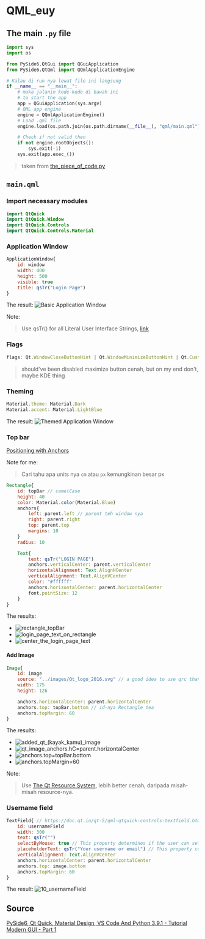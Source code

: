 # QML_euy

## The main `.py` file

```python
import sys
import os

from PySide6.QtGui import QGuiApplication
from PySide6.QtQml import QQmlApplicationEngine

# Kalau di run nya lewat file ini langsung
if __name__ == "__main__":
    # maka jalanin kode-kode di bawah ini
    # to start the app
    app = QGuiApplication(sys.argv)
    # QML app engine
    engine = QQmlApplicationEngine()
    # Load .qml file
    engine.load(os.path.join(os.path.dirname(__file__), "qml/main.qml"))

    # Check if not valid then
    if not engine.rootObjects():
        sys.exit(-1)
    sys.exit(app.exec_())
```

> taken from [the_piece_of_code.py](the_piece_of_code.py)

## `main.qml`

### Import necessary modules

```qml
import QtQuick
import QtQuick.Window
import QtQuick.Controls
import QtQuick.Controls.Material
```

### Application Window

```qml
ApplicationWindow{
    id: window
    width: 400
    height: 500
    visible: true
    title: qsTr("Login Page")
}
```

The result:
![Basic Application Window](images_for_md/1_application_window.png)

Note:
> Use qsTr() for all Literal User Interface Strings, [link](https://doc.qt.io/qt-6/qtquick-internationalization.html)

### Flags

```qml
flags: Qt.WindowCloseButtonHint | Qt.WindowMinimizeButtonHint | Qt.CustomizeWindowHint | Qt.Dialog | Qt.WindowTitleHint
```

> should've been disabled maximize button cenah, but on my end don't, maybe KDE thing

### Theming

```qml
Material.theme: Material.Dark
Material.accent: Material.LightBlue
```

The result:
![Themed Application Window](images_for_md/2_application_window_theming.png)

### Top bar

[Positioning with Anchors](https://doc.qt.io/qt-6/qtquick-positioning-anchors.html)

Note for me:
> Cari tahu apa units nya `cm` atau `px` kemungkinan besar px

```qml
Rectangle{
    id: topBar // camelCase
    height: 40
    color: Material.color(Material.Blue)
    anchors{
        left: parent.left // parent teh window nya
        right: parent.right
        top: parent.top
        margins: 10
    }
    radius: 10

    Text{
        text: qsTr("LOGIN PAGE")
        anchors.verticalCenter: parent.verticalCenter
        horizontalAlignment: Text.AlignHCenter
        verticalAlignment: Text.AlignVCenter
        color: "#ffffff"
        anchors.horizontalCenter: parent.horizontalCenter
        font.pointSize: 12
    }
}
```

The results:

- ![rectangle_topBar](images_for_md/3_rectangle_topBar.png)
- ![login_page_text_on_rectangle](images_for_md/4_login_page_text_on_rectangle.png)
- ![center_the_login_page_text](images_for_md/5_center_the_login_page_text.png)

#### Add Image

```qml
Image{
    id: image
    source: "../images/Qt_logo_2016.svg" // a good idea to use qrc than this
    width: 175
    height: 126

    anchors.horizontalCenter: parent.horizontalCenter
    anchors.top: topBar.bottom // id-nya Rectangle tea
    anchors.topMargin: 60
}
```

The results:

- ![added_qt_(kayak_kamu)_image](images_for_md/6_added_qt_(kayak_kamu)_image.png)
- ![qt_image_anchors.hC=parent.horizontalCenter](images_for_md/7_qt_image_anchors.hC=parent.horizontalCenter.png)
- ![anchors.top=topBar.bottom](images_for_md/8_anchors.top=topBar.bottom.png)
- ![anchors.topMargin=60](images_for_md/9_anchors.topMargin=60.png)

Note:
> Use [The Qt Resource System](https://doc.qt.io/qt-5/resources.html), lebih better cenah, daripada misah-misah resource-nya.

### Username field

```qml
TextField{ // https://doc.qt.io/qt-5/qml-qtquick-controls-textfield.html
    id: usernameField
    width: 300
    text: qsTr("")
    selectByMouse: true // This property determines if the user can select the text with the mouse.
    placeholderText: qsTr("Your username or email") // This property contains the text that is shown in the text field when the text field is empty.
    verticalAlignment: Text.AlignVCenter
    anchors.horizontalCenter: parent.horizontalCenter
    anchors.top: image.bottom
    anchors.topMargin: 60
}
```

The result:
![10_usernameField](images_for_md/10_usernameField.png)

## Source

[PySide6, Qt Quick, Material Design, VS Code And Python 3.9.1 - Tutorial Modern GUI - Part 1](https://www.youtube.com/watch?v=Jn0PpzB14Y8)
